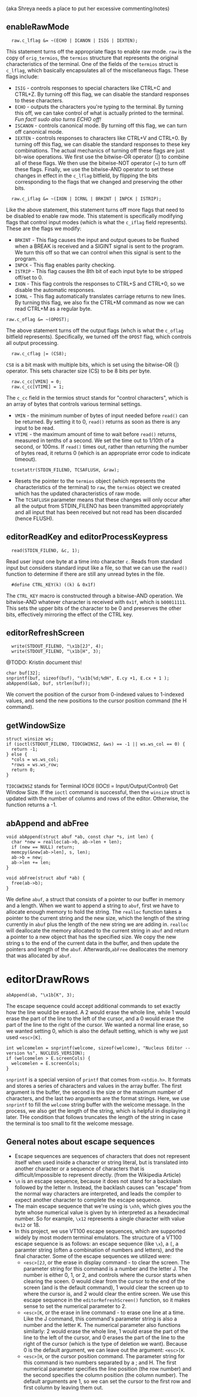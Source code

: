 (aka Shreya needs a place to put her excessive commenting/notes)

## enableRawMode
```
  raw.c_lflag &= ~(ECHO | ICANON | ISIG | IEXTEN);
```
This statement turns off the appropriate flags to enable raw mode. `raw` is the copy of `orig_termios`, the `termios` structure that represents the original characteristics of the terminal. One of the fields of the `termios` struct is `c_lflag`, which basically encapsulates all of the miscellaneous flags. These flags include:
* `ISIG` - controls responses to special characters like CTRL+C and CTRL+Z. By turning off this flag, we can disable the standard responses to these characters.
* `ECHO` - outputs the characters you're typing to the terminal. By turning this off, we can take control of what is actually printed to the terminal. *Fun fact! sudo also turns ECHO off!*
* `ISCANON` - controls canonical mode. By turning off this flag, we can turn off canonical mode.
* `IEXTEN` - controls responses to characters like CTRL+V and CTRL+0. By turning off this flag, we can disable the standard responses to these key combinations.
The actual mechanics of turning off these flags are just bit-wise operations. We first use the bitwise-OR operator (|) to combine all of these flags. We then use the bitwise-NOT operator (~) to turn off these flags. Finally, we use the bitwise-AND operator to set these changes in effect in the `c_lflag` bitfield, by flipping the bits corresponding to the flags that we changed and preserving the other bits.

```
  raw.c_iflag &= ~(IXON | ICRNL | BRKINT | INPCK | ISTRIP);
```
Like the above statement, this statement turns off more flags that need to be disabled to enable raw mode. This statement is specifically modifying flags that control input modes (which is what the `c_iflag` field represents). These are the flags we modify:
* `BRKINT` - This flag causes the input and output queues to be flushed when a BREAK is received and a SIGINT signal is sent to the program. We turn this off so that we can control when this signal is sent to the program.
* `INPCK` - This flag enables parity checking.
* `ISTRIP` - This flag causes the 8th bit of each input byte to be stripped off/set to 0.
* `IXON` - This flag controls the responses to CTRL+S and CTRL+0, so we disable the automatic responses.
* `ICRNL` - This flag automatically translates carriage returns to new lines. By turning this flag, we also fix the CTRL+M command as now we can read CTRL+M as a regular byte.

```
raw.c_oflag &= ~(OPOST);
```
The above statement turns off the output flags (whch is what the `c_oflag` bitfield represents). Specifically, we turned off the `OPOST` flag, which controls all output processing.

```
  raw.c_cflag |= (CS8);
```
`CS8` is a bit mask with multiple bits, which is set using the bitwise-OR (|) operator. This sets character size (CS) to be 8 bits per byte.

```
  raw.c_cc[VMIN] = 0;
  raw.c_cc[VTIME] = 1;
```
The `c_cc` field in the termios struct stands for "control characters", which is an array of bytes that controls various terminal settings.
* `VMIN` - the minimum number of bytes of input needed before `read()` can be returned. By setting it to 0, `read()` returns as soon as there is any input to be read.
* `VTIME` - the maximum amount of time to wait before `read()` returns, measured in tenths of a second. We set the time out to 1/10th of a second, or 100ms. If `read()` times out, rather than returning the number of bytes read, it returns 0 (which is an appropriate error code to indicate timeout).

```
  tcsetattr(STDIN_FILENO, TCSAFLUSH, &raw);
```
* Resets the pointer to the `termios` object (which represents
the characteristics of the terminal) to `raw`, the `termios` object we created
which has the updated characteristics of raw mode.
* The `TCSAFLUSH` parameter means that these changes will only occur after all
the output from STDIN_FILENO has been transmitted appropriately and all input
that has been received but not read has been discarded (hence FLUSH).

## editorReadKey and editorProcessKeypress

```
  read(STDIN_FILENO, &c, 1);
```
Read user input one byte at a time into character `c`.
Reads from standard input but considers standard input like a file, so
that we can use the `read()` function to determine if there are still any
unread bytes in the file.

```
  #define CTRL_KEY(k) ((k) & 0x1f)
```
The `CTRL_KEY` macro is constructed through a bitwise-AND operation. We bitwise-AND whatever character is received with `0x1f`, which is `b00011111`. This sets the upper bits of the character to be 0 and preserves the other bits, effectively mirroring the effect of the CTRL key.

## editorRefreshScreen

```
  write(STDOUT_FILENO, "\x1b[2J", 4);
  write(STDOUT_FILENO, "\x1b[H", 3);
```

@TODO: Kristin document this!

```
char buf[32];
snprintf(buf, sizeof(buf), "\x1b[%d;%dH", E.cy +1, E.cx + 1 );
abAppend(&ab, buf, strlen(buf));
```
We convert the position of the cursor from 0-indexed values to 1-indexed
values, and send the new positions to the cursor position command (the H command).

## getWindowSize

```
struct winsize ws;
if (ioctl(STDOUT_FILENO, TIOCGWINSZ, &ws) == -1 || ws.ws_col == 0) {
  return -1;
} else {
  *cols = ws.ws_col;
  *rows = ws.ws_row;
  return 0;
}
```
`TIOCGWINSZ` stands for Terminal IOCtl (IOCtl = Input/Output/Control) Get Window Size. If the `ioctl` command is successful, then the `winsize` struct is updated with the number of columns and rows of the editor. Otherwise, the function returns a -1.


## abAppend and abFree

```
void abAppend(struct abuf *ab, const char *s, int len) {
  char *new = realloc(ab->b, ab->len + len);
  if (new == NULL) return;
  memcpy(&new[ab->len], s, len);
  ab->b = new;
  ab->len += len;
}

void abFree(struct abuf *ab) {
  free(ab->b);
}
```

We define `abuf`, a struct that consists of a pointer to our buffer in memory and a length. When we want to append a string to `abuf`, first we have to allocate enough memory to hold the string. The `realloc` function takes a pointer to the current string and the new size, which the length of the string currently in `abuf` plus the length of the new string we are adding in. `realloc` will deallocate the memory allocated to the current string in `abuf` and return a pointer to a new object that has the specified size. We copy the new string s to the end of the current data in the buffer, and then update the pointers and length of the `abuf`. Afterwards,`abFree` deallocates the memory that was allocated by `abuf`.

# editorDrawRows

```
abAppend(ab, "\x1b[K", 3);
```
The escape sequence could accept additional commands to set exactly how the line would be erased. A 2 would erase the whole line, while 1 would erase the part of the line to the left of the cursor, and a 0 would erase the part of the line to the right of the cursor. We wanted a normal line erase, so we wanted setting 0, which is also the default setting, which is why we just used `<esc>[K]`.

```
int welcomelen = snprintf(welcome, sizeof(welcome), "Nucleus Editor -- version %s", NUCLEUS_VERSION);
if (welcomelen > E.screenCols) {
  welcomelen = E.screenCols;
}
```
`snprintf` is a special version of `printf` that comes from `<stdio.h>`. It formats and stores a series of characters and values in the array buffer. The first argument is the buffer, the second is the size or the maximum number of characters, and the last two arguments are the format strings. Here, we use `snprintf` to fill the `welcome` string buffer with the welcome message. In the process, we also get the length of the string, which is helpful in displaying it later. THe condition that follows truncates the length of the string in case the terminal is too small to fit the welcome message.

## General notes about escape sequences
* Escape sequences are sequences of characters that does not represent itself when used inside a character or string literal, but is translated into another character or a sequence of characters that is difficult/impossible to represent directly. (from the Wikipedia Article)
* `\n` is an escape sequence, because it does not stand for a backslash followed by the letter n. Instead, the backlash causes can "escape" from the normal way characters are interpreted, and leads the compiler to expect another character to complete the escape sequence.
* The main escape sequence that we're using is `\xhh`, which gives you the byte whose numerical value is given by `hh` interpreted as a hexadecimal number. So for example, `\x12` represents a single character with value `0x12` or 18.
* In this project, we use VT100 escape sequences, which are supported widely by most modern terminal emulators. The structure of a VT100 escape sequence is as follows: an escape sequence (like `\x`), a `[`, a paramter string (often a combination of numbers and letters), and the final character. Some of the escape sequences we utilized were:
  * `<esc>[2J`, or the erase in display command - to clear the screen. The parameter string for this command is a number and the letter J. The number is either 0, 1, or 2, and controls where the cursor starts when clearing the sceen. 0 would clear from the cursor to the end of the screen (and is the default command), 1 would clear the screen up to where the cursor is, and 2 would clear the entire screen. We use this escape sequence in the `editorRefreshScreen()` function, so it makes sense to set the numerical parameter to 2.
  * `<esc>[K`, or the erase in line command - to erase one line at a time. Like the J command, this command's parameter string is also a number and the letter K. The numerical parameter also functions similarly: 2 would erase the whole line, 1 would erase the part of the line to the left of the cursor, and 0 erases the part of the line to the right of the cursor (which is the type of deletion we want). Because 0 is the default argument, we can leave out the argument: `<esc>[K`.
  * `<esc>[H`, or the cursor position command. The parameter string for this command is two numbers separated by a ; and H. The first numerical parameter specifies the line position (the row number) and the second specifies the column position (the column number). The default arguments are 1, so we can set the cursor to the first row and first column by leaving them out.
